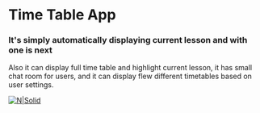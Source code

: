 # Time Table App
### It's simply automatically displaying current lesson and with one is next
Also it can display full time table and highlight current lesson, it has small chat room for users,
and it can display flew different timetables based on user settings.

[![N|Solid](https://polymagic.github.io/ps.png)]()

